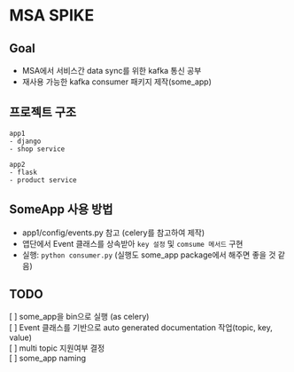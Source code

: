 # MSA SPIKE

## Goal  
- MSA에서 서비스간 data sync를 위한 kafka 통신 공부
- 재사용 가능한 kafka consumer 패키지 제작(some_app)

## 프로젝트 구조
```
app1
- django
- shop service

app2
- flask
- product service
```

## SomeApp 사용 방법
- app1/config/events.py 참고 (celery를 참고하여 제작)
- 앱단에서 Event 클래스를 상속받아 `key 설정` 및 `comsume 메서드` 구현
- 실행: `python consumer.py` (실행도 some_app package에서 해주면 좋을 것 같음)


## TODO
[ ] some_app을 bin으로 실행 (as celery)  
[ ] Event 클래스를 기반으로 auto generated documentation 작업(topic, key, value)  
[ ] multi topic 지원여부 결정  
[ ] some_app naming  